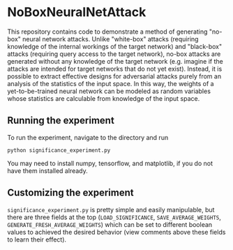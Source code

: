 # NoBoxNeuralNetAttack

This repository contains code to demonstrate a method of generating "no-box" neural network attacks. Unlike "white-box" attacks (requiring knowledge of the internal workings of the target network) and "black-box" attacks (requiring query access to the target network), no-box attacks are generated without any knowledge of the target network (e.g. imagine if the attacks are intended for target networks that do not yet exist). Instead, it is possible to extract effective designs for adversarial attacks purely from an analysis of the statistics of the input space. In this way, the weights of a yet-to-be-trained neural network can be modeled as random variables whose statistics are calculable from knowledge of the input space.

## Running the experiment

To run the experiment, navigate to the directory and run
```
python significance_experiment.py
```
You may need to install numpy, tensorflow, and matplotlib, if you do not have them installed already.

## Customizing the experiment

`significance_experiment.py` is pretty simple and easily manipulable, but there are three fields at the top (`LOAD_SIGNIFICANCE`, `SAVE_AVERAGE_WEIGHTS`, `GENERATE_FRESH_AVERAGE_WEIGHTS`) which can be set to different boolean values to achieved the desired behavior (view comments above these fields to learn their effect).
